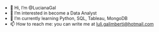 - 👋 Hi, I’m @LucianaGal
- 👀 I’m interested in become a Data Analyst
- 🌱 I’m currently learning Python, SQL, Tableau, MongoDB
- 📫 How to reach me: you can write me at luli.galimberti@hotmail.com

<!---
LucianaGal/LucianaGal is a ✨ special ✨ repository because its `README.md` (this file) appears on your GitHub profile.
You can click the Preview link to take a look at your changes.
--->
